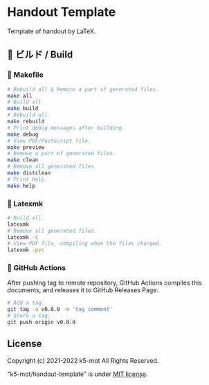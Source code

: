 # Handout Template

Template of handout by LaTeX.


## 🏯 ビルド / Build

### 🍊 Makefile

```bash
# Rebuild all & Remove a part of generated files.
make all
# Build all
make build
# Rebuild all.
make rebuild
# Print debug messages after building.
make debug
# View PDF/PostScript file.
make preview
# Remove a part of generated files.
make clean
# Remove all generated files.
make distclean
# Print help.
make help
```

### 🍌 Latexmk

```bash
# Build all.
latexmk
# Remove all generated files.
latexmk -C
# View PDF file, compiling when the files changed.
latexmk -pvc
```

### 🥝 GitHub Actions

After pushing tag to remote repository,
GitHub Actions compiles this documents,
and releases it to GitHub Releases Page.

```bash
# Add a tag.
git tag -a v0.0.0 -m 'tag comment'
# Share a tag.
git push origin v0.0.0
```


## License

Copyright (c) 2021-2022 k5-mot All Rights Reserved.

"k5-mot/handout-template" is under [MIT license](https://en.wikipedia.org/wiki/MIT_License).

